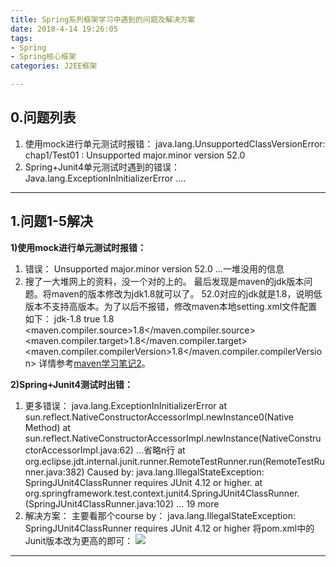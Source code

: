 ```yaml
---
title: Spring系列框架学习中遇到的问题及解决方案
date: 2018-4-14 19:26:05 
tags: 
- Spring
- Spring核心框架
categories: J2EE框架

---
```

## 0.问题列表
1. 使用mock进行单元测试时报错：
		java.lang.UnsupportedClassVersionError: chap1/Test01 : Unsupported major.minor version 52.0
2. Spring+Junit4单元测试时遇到的错误：
		Java.lang.ExceptionInInitializerError
		....

---
## 1.问题1-5解决
**1)使用mock进行单元测试时报错：**
1. 错误：
		Unsupported major.minor version 52.0
		...一堆没用的信息
2. 搜了一大堆网上的资料，没一个对的上的。
最后发现是maven的jdk版本问题。将maven的版本修改为jdk1.8就可以了。
52.0对应的jdk就是1.8，说明低版本不支持高版本。为了以后不报错，修改maven本地setting.xml文件配置如下：
		<profile>
		<id>jdk-1.8</id>
		<activation>
			<activeByDefault>true</activeByDefault>
			<jdk>1.8</jdk>
	    </activation>	
		<properties>
			<maven.compiler.source>1.8</maven.compiler.source>
			<maven.compiler.target>1.8</maven.compiler.target>
			<maven.compiler.compilerVersion>1.8</maven.compiler.compilerVersion>
		</properties>
		</profile>
详情参考[maven学习笔记2]()。

**2)Spring+Junit4测试时出错：**
1. 更多错误：
		java.lang.ExceptionInInitializerError
		at sun.reflect.NativeConstructorAccessorImpl.newInstance0(Native Method)
		at sun.reflect.NativeConstructorAccessorImpl.newInstance(NativeConstructorAccessorImpl.java:62)
		...省略n行
		at org.eclipse.jdt.internal.junit.runner.RemoteTestRunner.run(RemoteTestRunner.java:382)
		Caused by: java.lang.IllegalStateException: SpringJUnit4ClassRunner requires JUnit 4.12 or higher.
		at org.springframework.test.context.junit4.SpringJUnit4ClassRunner.<clinit>(SpringJUnit4ClassRunner.java:102)
		... 19 more
2. 解决方案：
主要看那个course by：
		java.lang.IllegalStateException: SpringJUnit4ClassRunner requires JUnit 4.12 or higher
将pom.xml中的Junit版本改为更高的即可：
![](http://p5ki4lhmo.bkt.clouddn.com/00041Spring%E8%A7%A3%E5%86%B3%E6%96%B9%E6%A1%881-01.jpg)



---

